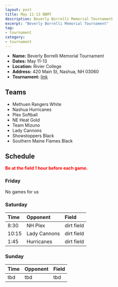 ```yaml
---
layout: post
title: May 11-13 BBMT
description: Beverly Borrelli Memorial Tournament
excerpt: "Beverly Borrelli Memorial Tournament"
tag:
- tournament
category:
- tournament
---
```

* **Name:** Beverly Borrelli Memorial Tournament
* **Dates:** May 11-13
* **Location:** Rivier College
* **Address:** 420 Main St, Nashua, NH 03060  
* **Tournament:** [link](https://www.nehurricanes.net/bevborrellimemorial)

## Teams

* Methuen Rangers White				
* Nashua Hurricanes				    
* Plex Softball				        
* NE Heat Gold				        
* Team Mizuno				          
* Lady Cannons			
* Showstoppers Black				  
* Southern Maine Flames Black 


## Schedule
**<span style="color:red">Be at the field 1 hour before each game.</span>**

### Friday

No games for us


### Saturday

| Time | Opponent | Field |
|:---  |:---      |:---   |
| 8:30   | NH Plex       | dirt field   |
| 10:15  | Lady Cannons  | dirt field   |
| 1:45   | Hurricanes    | dirt field   |


### Sunday

| Time | Opponent | Field |
|:---  |:---      |:---   |
| tbd  | tbd      | tbd   |


